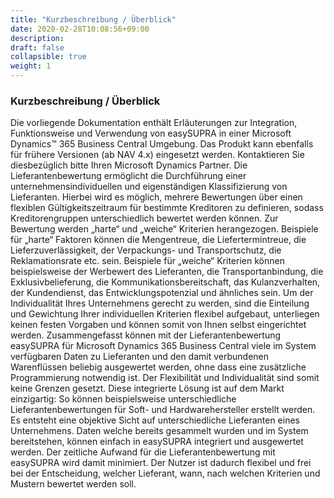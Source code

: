 ```yaml
---
title: "Kurzbeschreibung / Überblick"
date: 2020-02-28T10:08:56+09:00
description: 
draft: false
collapsible: true
weight: 1
---
```

### Kurzbeschreibung / Überblick

Die vorliegende Dokumentation enthält Erläuterungen zur Integration, Funktionsweise und 
Verwendung von easySUPRA in einer Microsoft Dynamics™ 365 Business Central Umgebung. Das Produkt kann ebenfalls für frühere Versionen (ab NAV 4.x) eingesetzt werden. 
Kontaktieren Sie diesbezüglich bitte Ihren Microsoft Dynamics Partner.
Die Lieferantenbewertung ermöglicht die Durchführung einer unternehmensindividuellen und 
eigenständigen Klassifizierung von Lieferanten. Hierbei wird es möglich, mehrere Bewertungen über einen flexiblen Gültigkeitszeitraum für bestimmte Kreditoren zu definieren, sodass 
Kreditorengruppen unterschiedlich bewertet werden können. Zur Bewertung werden „harte“ 
und „weiche“ Kriterien herangezogen. Beispiele für „harte“ Faktoren können die Mengentreue, die Liefertermintreue, die Lieferzuverlässigkeit, der Verpackungs- und Transportschutz, die Reklamationsrate etc. sein. Beispiele für „weiche“ Kriterien können beispielsweise 
der Werbewert des Lieferanten, die Transportanbindung, die Exklusivbelieferung, die Kommunikationsbereitschaft, das Kulanzverhalten, der Kundendienst, das Entwicklungspotenzial 
und ähnliches sein. Um der Individualität Ihres Unternehmens gerecht zu werden, sind die 
Einteilung und Gewichtung Ihrer individuellen Kriterien flexibel aufgebaut, unterliegen keinen 
festen Vorgaben und können somit von Ihnen selbst eingerichtet werden. 
Zusammengefasst können mit der Lieferantenbewertung easySUPRA für Microsoft Dynamics 365 Business Central viele im System verfügbaren Daten zu Lieferanten und den damit 
verbundenen Warenflüssen beliebig ausgewertet werden, ohne dass eine zusätzliche Programmierung notwendig ist. Der Flexibilität und Individualität sind somit keine Grenzen gesetzt. Diese integrierte Lösung ist auf dem Markt einzigartig: So können beispielsweise unterschiedliche Lieferantenbewertungen für Soft- und Hardwarehersteller erstellt werden. Es 
entsteht eine objektive Sicht auf unterschiedliche Lieferanten eines Unternehmens. Daten 
welche bereits gesammelt wurden und im System bereitstehen, können einfach in 
easySUPRA integriert und ausgewertet werden. Der zeitliche Aufwand für die Lieferantenbewertung mit easySUPRA wird damit minimiert. Der Nutzer ist dadurch flexibel und frei bei der 
Entscheidung, welcher Lieferant, wann, nach welchen Kriterien und Mustern bewertet werden 
soll.